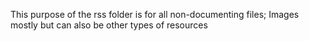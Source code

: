 This purpose of the rss folder is for all non-documenting files; Images mostly but can also be other types of resources
